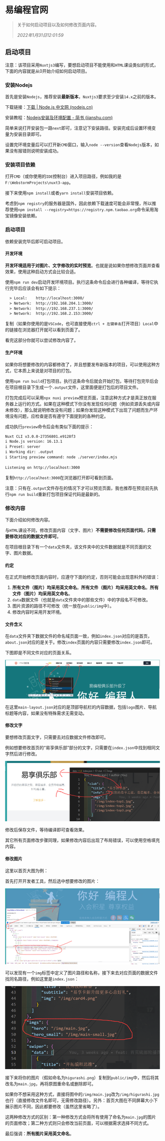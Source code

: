 # 易编程官网

> 关于如何启动项目以及如何修改页面内容。
>
> *2022年1月31日12:01:59*

## 启动项目

注意：该项目采用`Nuxtjs3`编写，要想启动项目不能使用和`HTML`课设类似的形式，下面的内容就是从0开始介绍如何启动项目。

### 安装Nodejs

首先是安装`Nodejs`，推荐安装**最新版本**，`Nuxtjs3`要求至少安装`14.x`之前的版本。

下载链接：[下载 | Node.js 中文网 (nodejs.cn)](http://nodejs.cn/download/)

安装教程：[Nodejs安装及环境配置 - 简书 (jianshu.com)](https://www.jianshu.com/p/13f45e24b1de)

简单来说打开安装包一路`next`即可，注意记下安装路径。安装完成后设置环境变量为安装目录即可。

设置完环境变量后可以打开新`CMD`窗口，输入`node --version`查看`Nodejs`版本，如果没有报错则说明安装成功。

### 安装项目依赖

打开`CMD`（或你使用的`IDE`控制台）进入项目路径，例如我的是`F:\WebstormProjects\nuxt3-app`。

接下来使用`npm install`或者`yarn install`安装项目依赖。

考虑到`npm registry`的服务器是国外，因此依赖下载速度可能会非常慢，所以推荐使用`npm install --registry=https://registry.npm.taobao.org`命令采用淘宝镜像安装依赖。

### 启动项目

依赖安装完毕后即可启动项目。

#### 开发环境

**开发环境适用于对图片、文字修改的实时预览**。也就是说如果你想修改页面并查看效果，使用这种启动方式会比较合适。

使用`npm run dev`启动开发环境项目。执行这条命令后会进行各种编译，等待它执行完毕后应该会有如下提示：

```tex
  > Local:    http://localhost:3000/
  > Network:  http://192.168.204.1:3000/
  > Network:  http://192.168.237.1:3000/
  > Network:  http://192.168.2.153:3000/
```

复制（如果你使用的是`VSCode`，也可直接使用`ctrl + 左键单击`打开项目）`Local`中的链接在浏览器打开就可以看到页面了。

看完这部分你就可以尝试修改内容了。

#### 生产环境

如果你将想要修改的内容都修改了，并且想要发布新版本的项目，可以使用这种方式，它本质上来说是对项目的打包。

使用`npm run build`打包项目。执行这条命令后就会开始打包，等待打包完毕后会在项目根目录下生成一个`.output`文件，这里面便是打包后的项目文件。

打包完成后可以采用`npx nuxi preview`预览页面，注意这种方式才是真正放在服务器上运行的方式。如果在这种模式下你没有发现任何问题（例如资源丢失或内容未修改），那么就说明修改没有问题；如果你发现这种模式下出现了问题而生产环境没有问题，应检查是否有遵守下面提到的各种约定。

成功执行`preview`命令后会有类似下面的提示：

```tex
Nuxt CLI v3.0.0-27356801.e9128f3                                                                                                                           12:27:06
i Node.js version: 16.13.1                                                                                                                                 12:27:06
i Preset: server                                                                                                                                           12:27:06
i Working dir: .output                                                                                                                                     12:27:06  
i Starting preview command: node ./server/index.mjs                                                                                                        12:27:06  
                                                                                                                                                           12:27:06  
Listening on http://localhost:3000
```

复制`http://localhost:3000`在浏览器打开即可看到页面。

注意：只有在`.output`文件存在的情况下才可以预览页面，我也推荐在预览前先执行`npm run build`重新打包项目保证代码是最新的。

### 修改内容

下面介绍如何修改内容。

与`HTML`课设不同，修改页面内容（文字、图片）**不需要修改任何页面代码，只需要修改对应的数据文件即可**。

在项目根目录下有一个`data`文件夹，该文件夹中的文件数据就是不同页面的文字、图片数据。

#### 约定

在正式开始修改页面内容时，应遵守下面的约定，否则可能会出现意料外的错误：

1. **所有文件（图片）均采用英文命名**。**所有文件（图片）均采用英文命名**。**所有文件（图片）均采用英文命名**。
2. `data`数据文件（也就是`data`文件夹中的那些文件）中的字段名不可修改。
3. 图片资源的路径不可修改（统一放在`public/img`中）。
4. 修改内容时采用开发环境。

#### 文件含义

在`data`文件夹下数据文件的命名域页面一致，例如`index.json`对应的是首页，`about.json`对应的是关于。修改`index`页面的内容只需要修改`index.json`即可。

下图即是不同文件对应的页面关系。

![](./md_images/1.jpg)

在这里`main-layout.json`对应的是顶部导航栏的内容数据，包括`logo`图片、导航标题等内容，如果没有特殊需求无需变动。

#### 修改文字

要想修改页面文字，只需要去对应数据文件修改即可。

例如想要修改首页的“易享俱乐部”部分的文字，只需要在`index.json`中找到相同文字然后进行修改。

![](./md_images/2.png)

修改后保存文件，等待编译即可查看效果。

其它所有页面修改步骤同理，如果修改内容后出现了布局错误，可以使用空格填充内容。

#### 修改图片

这里以首页大图为例：

首先打开开发者工具，然后选中想要修改的图片：

![](./md_images/3.png)

可以发现有一个`img`标签中定义了图片路径和名称，接下来去对应页面的数据文件找同名路径，例如这里是`index.json`：

![](./md_images/4.png)

接下来将你的图片（假如命名为`higurashi.png`）复制到`public/img`中，然后将其改名为`main.jpg`，再将原图重命名或删除即可。

如果你不想采用这种方式，直接将图中的`/img/main.jpg`改为`/img/higurashi.jpg`也行（直接修改文件名即可，无需修改路径）。另外：首页大图在不同屏幕大小下展示图片不同，因此都要修改（虽然这里省略了）。

这两种修改方式的区别：第一种修改方式会将所有使用了命名为`main.jpg`的图片的页面修改；第二种方式则只会修改当前页面，可以根据需求选择不同方式。

最后强调：**所有图片采用英文命名**。